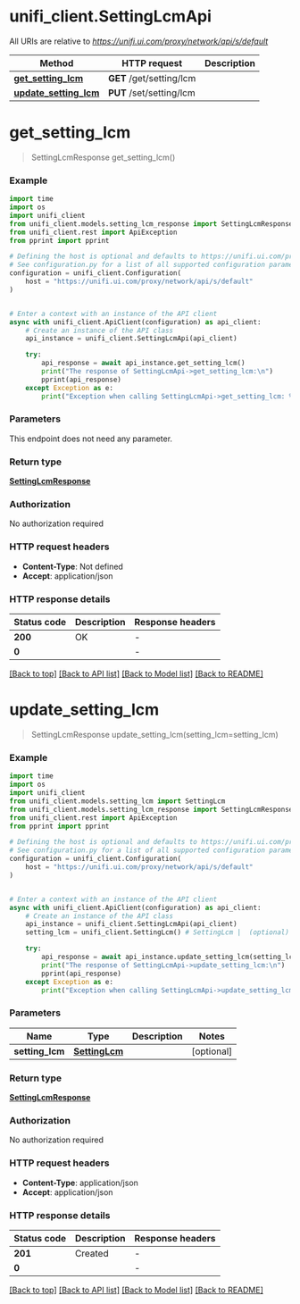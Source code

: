 # unifi_client.SettingLcmApi

All URIs are relative to *https://unifi.ui.com/proxy/network/api/s/default*

Method | HTTP request | Description
------------- | ------------- | -------------
[**get_setting_lcm**](SettingLcmApi.md#get_setting_lcm) | **GET** /get/setting/lcm | 
[**update_setting_lcm**](SettingLcmApi.md#update_setting_lcm) | **PUT** /set/setting/lcm | 


# **get_setting_lcm**
> SettingLcmResponse get_setting_lcm()



### Example


```python
import time
import os
import unifi_client
from unifi_client.models.setting_lcm_response import SettingLcmResponse
from unifi_client.rest import ApiException
from pprint import pprint

# Defining the host is optional and defaults to https://unifi.ui.com/proxy/network/api/s/default
# See configuration.py for a list of all supported configuration parameters.
configuration = unifi_client.Configuration(
    host = "https://unifi.ui.com/proxy/network/api/s/default"
)


# Enter a context with an instance of the API client
async with unifi_client.ApiClient(configuration) as api_client:
    # Create an instance of the API class
    api_instance = unifi_client.SettingLcmApi(api_client)

    try:
        api_response = await api_instance.get_setting_lcm()
        print("The response of SettingLcmApi->get_setting_lcm:\n")
        pprint(api_response)
    except Exception as e:
        print("Exception when calling SettingLcmApi->get_setting_lcm: %s\n" % e)
```



### Parameters

This endpoint does not need any parameter.

### Return type

[**SettingLcmResponse**](SettingLcmResponse.md)

### Authorization

No authorization required

### HTTP request headers

 - **Content-Type**: Not defined
 - **Accept**: application/json

### HTTP response details

| Status code | Description | Response headers |
|-------------|-------------|------------------|
**200** | OK |  -  |
**0** |  |  -  |

[[Back to top]](#) [[Back to API list]](../README.md#documentation-for-api-endpoints) [[Back to Model list]](../README.md#documentation-for-models) [[Back to README]](../README.md)

# **update_setting_lcm**
> SettingLcmResponse update_setting_lcm(setting_lcm=setting_lcm)



### Example


```python
import time
import os
import unifi_client
from unifi_client.models.setting_lcm import SettingLcm
from unifi_client.models.setting_lcm_response import SettingLcmResponse
from unifi_client.rest import ApiException
from pprint import pprint

# Defining the host is optional and defaults to https://unifi.ui.com/proxy/network/api/s/default
# See configuration.py for a list of all supported configuration parameters.
configuration = unifi_client.Configuration(
    host = "https://unifi.ui.com/proxy/network/api/s/default"
)


# Enter a context with an instance of the API client
async with unifi_client.ApiClient(configuration) as api_client:
    # Create an instance of the API class
    api_instance = unifi_client.SettingLcmApi(api_client)
    setting_lcm = unifi_client.SettingLcm() # SettingLcm |  (optional)

    try:
        api_response = await api_instance.update_setting_lcm(setting_lcm=setting_lcm)
        print("The response of SettingLcmApi->update_setting_lcm:\n")
        pprint(api_response)
    except Exception as e:
        print("Exception when calling SettingLcmApi->update_setting_lcm: %s\n" % e)
```



### Parameters


Name | Type | Description  | Notes
------------- | ------------- | ------------- | -------------
 **setting_lcm** | [**SettingLcm**](SettingLcm.md)|  | [optional] 

### Return type

[**SettingLcmResponse**](SettingLcmResponse.md)

### Authorization

No authorization required

### HTTP request headers

 - **Content-Type**: application/json
 - **Accept**: application/json

### HTTP response details

| Status code | Description | Response headers |
|-------------|-------------|------------------|
**201** | Created |  -  |
**0** |  |  -  |

[[Back to top]](#) [[Back to API list]](../README.md#documentation-for-api-endpoints) [[Back to Model list]](../README.md#documentation-for-models) [[Back to README]](../README.md)

